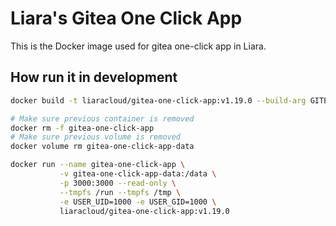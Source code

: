 # Liara's Gitea One Click App

This is the Docker image used for gitea one-click app in Liara.

## How run it in development

```bash
docker build -t liaracloud/gitea-one-click-app:v1.19.0 --build-arg GITEA_VERSION=1.19.0 .

# Make sure previous container is removed
docker rm -f gitea-one-click-app
# Make sure previous volume is removed
docker volume rm gitea-one-click-app-data

docker run --name gitea-one-click-app \
           -v gitea-one-click-app-data:/data \
           -p 3000:3000 --read-only \
           --tmpfs /run --tmpfs /tmp \
           -e USER_UID=1000 -e USER_GID=1000 \
           liaracloud/gitea-one-click-app:v1.19.0
```
